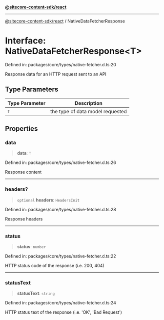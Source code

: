 [**@sitecore-content-sdk/react**](../README.md)

***

[@sitecore-content-sdk/react](../README.md) / NativeDataFetcherResponse

# Interface: NativeDataFetcherResponse\<T\>

Defined in: packages/core/types/native-fetcher.d.ts:20

Response data for an HTTP request sent to an API

## Type Parameters

| Type Parameter | Description |
| ------ | ------ |
| `T` | the type of data model requested |

## Properties

### data

> **data**: `T`

Defined in: packages/core/types/native-fetcher.d.ts:26

Response content

***

### headers?

> `optional` **headers**: `HeadersInit`

Defined in: packages/core/types/native-fetcher.d.ts:28

Response headers

***

### status

> **status**: `number`

Defined in: packages/core/types/native-fetcher.d.ts:22

HTTP status code of the response (i.e. 200, 404)

***

### statusText

> **statusText**: `string`

Defined in: packages/core/types/native-fetcher.d.ts:24

HTTP status text of the response (i.e. 'OK', 'Bad Request')
